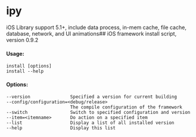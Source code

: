 ipy
===

iOS Library support 5.1+, include data process, in-mem cache, file cache, database, network, and UI animations## iOS framework install script, version 0.9.2
#### Usage:
`install [options]`<br />
`install --help`

#### Options:

    --version               Specified a version for current building
    --config/configuration=<debug/release>
                            The compile configuration of the framework
    --switch                Switch to specified configuration and version
    --item=<itemname>       Do action on a specified item
    --list                  Display a list of all installed version
    --help                  Display this list
 